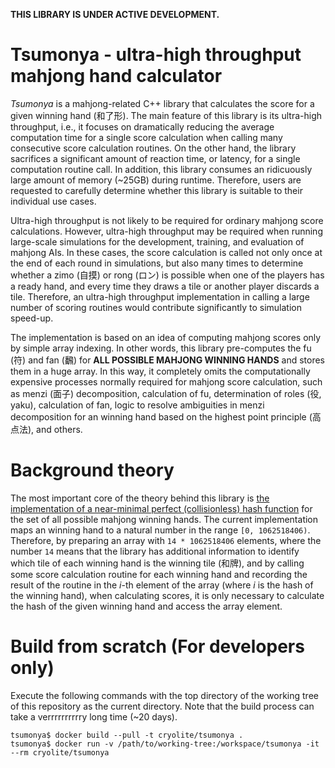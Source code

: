**THIS LIBRARY IS UNDER ACTIVE DEVELOPMENT.**

# Tsumonya - ultra-high throughput mahjong hand calculator

*Tsumonya* is a mahjong-related C++ library that calculates the score for a given winning hand (和了形). The main feature of this library is its ultra-high throughput, i.e., it focuses on dramatically reducing the average computation time for a single score calculation when calling many consecutive score calculation routines. On the other hand, the library sacrifices a significant amount of reaction time, or latency, for a single computation routine call. In addition, this library consumes an ridicuously large amount of memory (~25GB) during runtime. Therefore, users are requested to carefully determine whether this library is suitable to their individual use cases.

Ultra-high throughput is not likely to be required for ordinary mahjong score calculations. However, ultra-high throughput may be required when running large-scale simulations for the development, training, and evaluation of mahjong AIs. In these cases, the score calculation is called not only once at the end of each round in simulations, but also many times to determine whether a zimo (自摸) or rong (ロン) is possible when one of the players has a ready hand, and every time they draws a tile or another player discards a tile. Therefore, an ultra-high throughput implementation in calling a large number of scoring routines would contribute significantly to simulation speed-up.

The implementation is based on an idea of computing mahjong scores only by simple array indexing. In other words, this library pre-computes the fu (符) and fan (飜) for **ALL POSSIBLE MAHJONG WINNING HANDS** and stores them in a huge array. In this way, it completely omits the computationally expensive processes normally required for mahjong score calculation, such as menzi (面子) decomposition, calculation of fu, determination of roles (役, yaku), calculation of fan, logic to resolve ambiguities in menzi decomposition for an winning hand based on the highest point principle (高点法), and others.

# Background theory

The most important core of the theory behind this library is [the implementation of a near-minimal perfect (collisionless) hash function](https://github.com/Cryolite/tsumonya/blob/master/tsumonya/hule_indexer.hpp) for the set of all possible mahjong winning hands. The current implementation maps an winning hand to a natural number in the range `[0, 1062518406)`. Therefore, by preparing an array with `14 * 1062518406` elements, where the number `14` means that the library has additional information to identify which tile of each winning hand is the winning tile (和牌), and by calling some score calculation routine for each winning hand and recording the result of the routine in the *i*-th element of the array (where *i* is the hash of the winning hand), when calculating scores, it is only necessary to calculate the hash of the given winning hand and access the array element.

# Build from scratch (For developers only)

Execute the following commands with the top directory of the working tree of this repository as the current directory. Note that the build process can take a verrrrrrrrrry long time (~20 days).

```
tsumonya$ docker build --pull -t cryolite/tsumonya .
tsumonya$ docker run -v /path/to/working-tree:/workspace/tsumonya -it --rm cryolite/tsumonya
```
